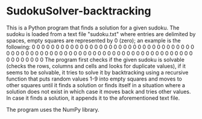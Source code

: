 # SudokuSolver-backtracking

This is a Python program that finds a solution for a given sudoku.
The sudoku is loaded from a text file "sudoku.txt" where entries are delimited by spaces, empty squares are represented by 0 (zero); an example is the following:
0 0 0 0 0 0 0 0 0
0 0 0 0 0 0 0 0 0
0 0 0 0 0 0 0 0 0
0 0 0 0 0 0 0 0 0
0 0 0 0 0 0 0 0 0
0 0 0 0 0 0 0 0 0
0 0 0 0 0 0 0 0 0
0 0 0 0 0 0 0 0 0
0 0 0 0 0 0 0 0 0
The program first checks if the given sudoku is solvable (checks the rows, columns and cells and looks for duplicate values), if it seems to be solvable, it tries to solve it by backtracking using a recursive function that puts random values 1-9 into empty squares and moves to other squares until it finds a solution or finds itself in a situation where a solution does not exist in which case it moves back and tries other values. 
In case it finds a solution, it appends it to the aforementioned text file.

The program uses the NumPy library.
